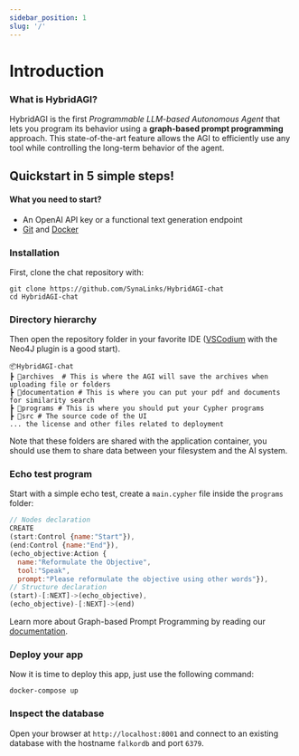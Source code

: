 ```yaml
---
sidebar_position: 1
slug: '/'
---
```


# Introduction

### What is HybridAGI?
HybridAGI is the first *Programmable LLM-based Autonomous Agent* that lets you program its behavior using a **graph-based prompt programming** approach. This state-of-the-art feature allows the AGI to efficiently use any tool while controlling the long-term behavior of the agent.

## Quickstart in 5 simple steps!

#### What you need to start?
- An OpenAI API key or a functional text generation endpoint
- [Git](https://git-scm.com/downloads) and [Docker](https://www.docker.com/products/docker-desktop/)

### Installation

First, clone the chat repository with:

```shell
git clone https://github.com/SynaLinks/HybridAGI-chat
cd HybridAGI-chat
```

### Directory hierarchy

Then open the repository folder in your favorite IDE ([VSCodium](https://vscodium.com/) with the Neo4J plugin is a good start). 

```shell
📦HybridAGI-chat
┣ 📂archives  # This is where the AGI will save the archives when uploading file or folders
┣ 📂documentation # This is where you can put your pdf and documents for similarity search
┣ 📂programs # This is where you should put your Cypher programs
┣ 📂src # The source code of the UI
... the license and other files related to deployment
```

Note that these folders are shared with the application container, you should use them to share data between your filesystem and the AI system.

### Echo test program

Start with a simple echo test, create a `main.cypher` file inside the `programs` folder:

```javascript
// Nodes declaration
CREATE
(start:Control {name:"Start"}),
(end:Control {name:"End"}),
(echo_objective:Action {
  name:"Reformulate the Objective",
  tool:"Speak",
  prompt:"Please reformulate the objective using other words"}),
// Structure declaration
(start)-[:NEXT]->(echo_objective),
(echo_objective)-[:NEXT]->(end)
```

Learn more about Graph-based Prompt Programming by reading our [documentation](https://synalinks.github.io/documentation/basics/graph-prompt-programming).

### Deploy your app

Now it is time to deploy this app, just use the following command:

```shell
docker-compose up
```

### Inspect the database

Open your browser at `http://localhost:8001` and connect to an existing database with the hostname `falkordb` and port `6379`.